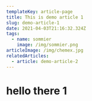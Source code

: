 ```yaml
---
templateKey: article-page
title: This is demo article 1
slug: demo-article-1
date: 2021-04-03T21:16:32.324Z
tags:
  - name: sommier
    image: /img/sommier.png
articleImage: /img/chemex.jpg
relatedArticles:
  - article: demo-article-2
---
```


# hello there 1
